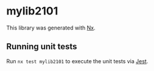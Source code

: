 # mylib2101

This library was generated with [Nx](https://nx.dev).

## Running unit tests

Run `nx test mylib2101` to execute the unit tests via [Jest](https://jestjs.io).
